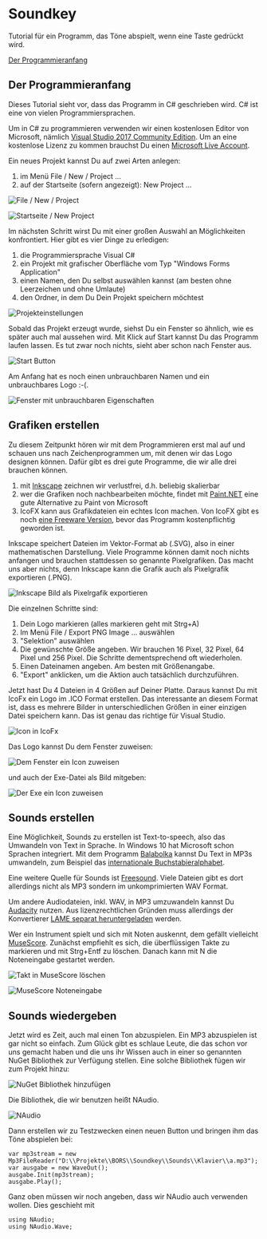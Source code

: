 # Soundkey
Tutorial für ein Programm, das Töne abspielt, wenn eine Taste gedrückt wird.

[Der Programmieranfang](#Der%20Programmieranfang)

## Der Programmieranfang

Dieses Tutorial sieht vor, dass das Programm in C# geschrieben wird. C# ist eine von vielen Programmiersprachen.

Um in C# zu programmieren verwenden wir einen kostenlosen Editor von Microsoft, nämlich [Visual Studio 2017 Community Edition](https://www.visualstudio.com/downloads). Um an eine kostenlose Lizenz zu kommen brauchst Du einen [Microsoft Live Account](https://login.live.com).

Ein neues Projekt kannst Du auf zwei Arten anlegen:

1. im Menü File / New / Project ...
2. auf der Startseite (sofern angezeigt): New Project ...

![File / New / Project](./img/file_new_project.png)

![Startseite / New Project](./img/startseite_new_project.png)

Im nächsten Schritt wirst Du mit einer großen Auswahl an Möglichkeiten konfrontiert. Hier gibt es vier Dinge zu erledigen:

1. die Programmiersprache Visual C#
2. ein Projekt mit grafischer Oberfläche vom Typ "Windows Forms Application"
3. einen Namen, den Du selbst auswählen kannst (am besten ohne Leerzeichen und ohne Umlaute)
4. den Ordner, in dem Du Dein Projekt speichern möchtest

![Projekteinstellungen](./img/projekt_einstellungen.png)

Sobald das Projekt erzeugt wurde, siehst Du ein Fenster so ähnlich, wie es später auch mal aussehen wird. Mit Klick auf Start kannst Du das Programm laufen lassen. Es tut zwar noch nichts, sieht aber schon nach Fenster aus.

![Start Button](./img/start.png)

Am Anfang hat es noch einen unbrauchbaren Namen und ein unbrauchbares Logo :-(.

![Fenster mit unbrauchbaren Eigenschaften](./img/fenster.png)

## Grafiken erstellen

Zu diesem Zeitpunkt hören wir mit dem Programmieren erst mal auf und schauen uns nach Zeichenprogrammen um, mit denen wir das Logo designen können. Dafür gibt es drei gute Programme, die wir alle drei brauchen können.

1. mit [Inkscape](https://inkscape.org/de/) zeichnen wir verlustfrei, d.h. beliebig skalierbar
2. wer die Grafiken noch nachbearbeiten möchte, findet mit [Paint.NET](https://www.getpaint.net/) eine gute Alternative zu Paint von Microsoft
3. IcoFX kann aus Grafikdateien ein echtes Icon machen. Von IcoFX gibt es noch [eine Freeware Version](http://www.chip.de/downloads/IcoFX-letzte-Freeware-Version_28266149.html), bevor das Programm kostenpflichtig geworden ist.

Inkscape speichert Dateien im Vektor-Format ab (.SVG), also in einer mathematischen Darstellung. Viele Programme können damit noch nichts anfangen und brauchen stattdessen so genannte Pixelgrafiken. Das macht uns aber nichts, denn Inkscape kann die Grafik auch als Pixelgrafik exportieren (.PNG).

![Inkscape Bild als Pixelrgafik exportieren](./img/inkscape.png)

Die einzelnen Schritte sind:

1. Dein Logo markieren (alles markieren geht mit Strg+A)
2. Im Menü File / Export PNG Image ... auswählen
3. "Selektion" auswählen
4. Die gewünschte Größe angeben. Wir brauchen 16 Pixel, 32 Pixel, 64 Pixel und 256 Pixel. Die Schritte dementsprechend oft wiederholen.
5. Einen Dateinamen angeben. Am besten mit Größenangabe.
6. "Export" anklicken, um die Aktion auch tatsächlich durchzuführen.

Jetzt hast Du 4 Dateien in 4 Größen auf Deiner Platte. Daraus kannst Du mit IcoFx ein Logo im .ICO Format erstellen. Das interessante an diesem Format ist, dass es mehrere Bilder in unterschiedlichen Größen in einer einzigen Datei speichern kann. Das ist genau das richtige für Visual Studio.

![Icon in IcoFx](./img/icofx.png)

Das Logo kannst Du dem Fenster zuweisen:

![Dem Fenster ein Icon zuweisen](./img/window_icon.png)

und auch der Exe-Datei als Bild mitgeben:

![Der Exe ein Icon zuweisen](./img/exe_icon.png)

## Sounds erstellen

Eine Möglichkeit, Sounds zu erstellen ist Text-to-speech, also das Umwandeln von Text in Sprache. In Windows 10 hat Microsoft schon Sprachen integriert. Mit dem Programm [Balabolka](http://www.cross-plus-a.com/de/balabolka.htm) kannst Du Text in MP3s umwandeln, zum Beispiel das [internationale Buchstabieralphabet](http://www.ib-haertling.de/amateurfunk/Alphabet.pdf).

Eine weitere Quelle für Sounds ist [Freesound](https://freesound.org/). Viele Dateien gibt es dort allerdings nicht als MP3 sondern im unkomprimierten WAV Format.

Um andere Audiodateien, inkl. WAV, in MP3 umzuwandeln kannst Du [Audacity](http://www.audacityteam.org/download/windows/) nutzen. Aus lizenzrechtlichen Gründen muss allerdings der Konvertierer [LAME separat heruntergeladen](http://lame.buanzo.org/#lamewindl) werden.

Wer ein Instrument spielt und sich mit Noten auskennt, dem gefällt vielleicht [MuseScore](https://musescore.org/de/download). Zunächst empfiehlt es sich, die überflüssigen Takte zu markieren und mit Strg+Entf zu löschen. Danach kann mit N die Noteneingabe gestartet werden.

![Takt in MuseScore löschen](./img/takt_loeschen.png)

![MuseScore Noteneingabe](./img/musescore_eingabe.png)

## Sounds wiedergeben

Jetzt wird es Zeit, auch mal einen Ton abzuspielen. Ein MP3 abzuspielen ist gar nicht so einfach. Zum Glück gibt es schlaue Leute, die das schon vor uns gemacht haben und die uns ihr Wissen auch in einer so genannten NuGet Bibliothek zur Verfügung stellen. Eine solche Bibliothek fügen wir zum Projekt hinzu:

![NuGet Bibliothek hinzufügen](./img/nuget.png)

Die Bibliothek, die wir benutzen heißt NAudio.

![NAudio](./img/naudio.png)

Dann erstellen wir zu Testzwecken einen neuen Button und bringen ihm das Töne abspielen bei:

    var mp3stream = new Mp3FileReader("D:\\Projekte\\BORS\\Soundkey\\Sounds\\Klavier\\a.mp3");
    var ausgabe = new WaveOut();
    ausgabe.Init(mp3stream);
    ausgabe.Play();

Ganz oben müssen wir noch angeben, dass wir NAudio auch verwenden wollen. Dies geschieht mit

    using NAudio;
    using NAudio.Wave;